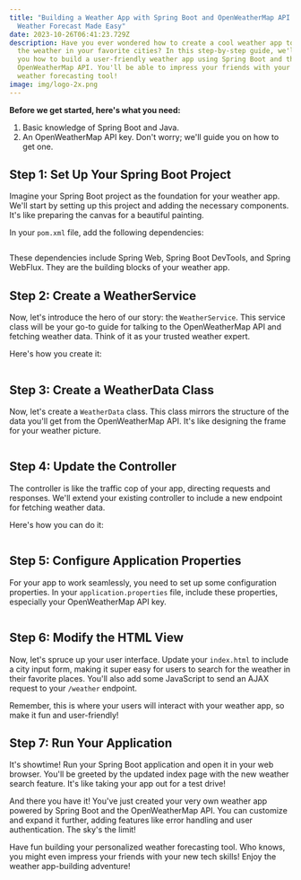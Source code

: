 ```yaml
---
title: "Building a Weather App with Spring Boot and OpenWeatherMap API: Your
  Weather Forecast Made Easy"
date: 2023-10-26T06:41:23.729Z
description: Have you ever wondered how to create a cool weather app to check
  the weather in your favorite cities? In this step-by-step guide, we'll show
  you how to build a user-friendly weather app using Spring Boot and the
  OpenWeatherMap API. You'll be able to impress your friends with your very own
  weather forecasting tool!
image: img/logo-2x.png
---
```

**Before we get started, here's what you need:**

1. Basic knowledge of Spring Boot and Java.
2. An OpenWeatherMap API key. Don't worry; we'll guide you on how to get one.

## **Step 1: Set Up Your Spring Boot Project**

Imagine your Spring Boot project as the foundation for your weather app. We'll start by setting up this project and adding the necessary components. It's like preparing the canvas for a beautiful painting.

In your `pom.xml` file, add the following dependencies:

```

```

These dependencies include Spring Web, Spring Boot DevTools, and Spring WebFlux. They are the building blocks of your weather app.

## **Step 2: Create a WeatherService**

Now, let's introduce the hero of our story: the `WeatherService`. This service class will be your go-to guide for talking to the OpenWeatherMap API and fetching weather data. Think of it as your trusted weather expert.

Here's how you create it:

```

```

## **Step 3: Create a WeatherData Class**

Now, let's create a `WeatherData` class. This class mirrors the structure of the data you'll get from the OpenWeatherMap API. It's like designing the frame for your weather picture.

```

```

## **Step 4: Update the Controller**

The controller is like the traffic cop of your app, directing requests and responses. We'll extend your existing controller to include a new endpoint for fetching weather data.

Here's how you can do it:

```

```

## **Step 5: Configure Application Properties**

For your app to work seamlessly, you need to set up some configuration properties. In your `application.properties` file, include these properties, especially your OpenWeatherMap API key.

```

```

## **Step 6: Modify the HTML View**

Now, let's spruce up your user interface. Update your `index.html` to include a city input form, making it super easy for users to search for the weather in their favorite places. You'll also add some JavaScript to send an AJAX request to your `/weather` endpoint.

Remember, this is where your users will interact with your weather app, so make it fun and user-friendly!

## **Step 7: Run Your Application**

It's showtime! Run your Spring Boot application and open it in your web browser. You'll be greeted by the updated index page with the new weather search feature. It's like taking your app out for a test drive!

And there you have it! You've just created your very own weather app powered by Spring Boot and the OpenWeatherMap API. You can customize and expand it further, adding features like error handling and user authentication. The sky's the limit!

Have fun building your personalized weather forecasting tool. Who knows, you might even impress your friends with your new tech skills! Enjoy the weather app-building adventure!